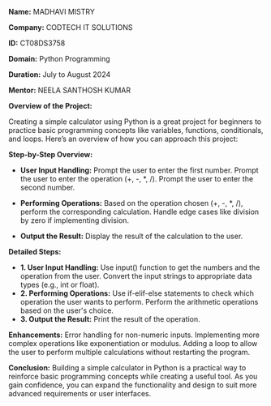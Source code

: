 **Name:** MADHAVI MISTRY

**Company:** CODTECH IT SOLUTIONS

**ID:** CT08DS3758

**Domain:** Python Programming

**Duration:** July to August 2024

**Mentor:** NEELA SANTHOSH KUMAR


**Overview of the Project:**

Creating a simple calculator using Python is a great project for beginners to practice basic programming concepts like variables, functions, conditionals, and loops. Here’s an overview of how you can approach this project:

**Step-by-Step Overview:**

- **User Input Handling:**
Prompt the user to enter the first number.
Prompt the user to enter the operation (+, -, *, /).
Prompt the user to enter the second number.

- **Performing Operations:**
Based on the operation chosen (+, -, *, /), perform the corresponding calculation.
Handle edge cases like division by zero if implementing division.

- **Output the Result:**
Display the result of the calculation to the user.

**Detailed Steps:**

- **1. User Input Handling:**
Use input() function to get the numbers and the operation from the user.
Convert the input strings to appropriate data types (e.g., int or float).
- **2. Performing Operations:**
Use if-elif-else statements to check which operation the user wants to perform.
Perform the arithmetic operations based on the user's choice.
- **3. Output the Result:**
Print the result of the operation.

**Enhancements:**
Error handling for non-numeric inputs.
Implementing more complex operations like exponentiation or modulus.
Adding a loop to allow the user to perform multiple calculations without restarting the program.

**Conclusion:**
Building a simple calculator in Python is a practical way to reinforce basic programming concepts while creating a useful tool. As you gain confidence, you can expand the functionality and design to suit more advanced requirements or user interfaces.
